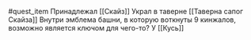 #quest_item
Принадлежал [[Скайз]]
Украл в таверне [[Таверна сапог Скайза]]
Внутри эмблема башни, в которую воткнуты 9 кинжалов, возможно является ключом для чего-то?
У [[Кусь]]